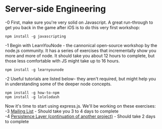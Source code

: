 # Server-side Engineering

-0 First, make sure you're very solid on Javascript. A great run-through to get you back in the game after iOS is to do this very first workshop:  
```shell
npm install -g javascripting
```

-1 Begin with LearnYouNode - the cannonical open-source workshop by the node.js community. It has a series of exercises that incrementally show you more and more of node. It should take you about 12 hours to complete, but those less comfortable with JS might take up to 16 hours.
```shell
npm install -g learnyounode
```

-2 Useful tutorials are listed below- they aren't required, but might help you in understanding some of the deeper node concepts.
```shell
npm install -g how-to-npm
npm install -g lololodash
```

Now it's time to start using express.js. We'll be working on these exercises:  
-3 [Mailing List](mailing_list.md) - Should take you 3 to 4 days to complete  
-4 [Persistence Layer (continuation of another project)](persistence_layer.md) - Should take 2 days to complete
